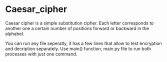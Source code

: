 # Caesar_cipher
Caesar cipher is a simple substitution cipher. Each letter corresponds to another one a certain number of positions forward or backward in the alphabet.

You can run any file seperatly, it has a few lines that allow to test encryption and decription separately. Use main() function, main.py file to run both 
processes with just one command.
